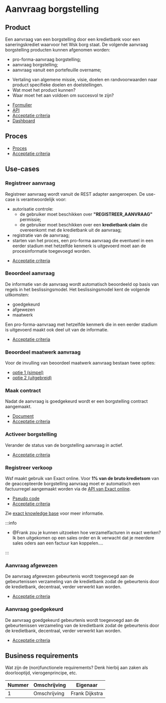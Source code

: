 # Aanvraag borgstelling

## Product

Een aanvraag van een borgstelling door een kredietbank voor een saneringskrediet waarvoor het Wsk borg staat. De volgende aanvraag borgstelling producten kunnen afgenomen worden:

* pro-forma-aanvraag borgstelling;
* aanvraag borgstelling;
* aanvraag vanuit een portefeuille overname;

<!-- einde -->

* Vertaling van algemene missie, visie, doelen en randvoorwaarden naar product specifieke doelen en doelstellingen.
* Wat moet het product kunnen?
* Waar moet het aan voldoen om succesvol te zijn?

<!-- einde -->

* [Formulier](product.user-task.yml)
* [API](product.openapi.yml)
* [Acceptatie criteria](product.feature)
* [Dashboard](product.dashboard.yml)

## Proces

* [Proces](proces.bpmn)
* [Acceptatie criteria](proces.feature)

## Use-cases

### Registreer aanvraag

Registreer aanvraag wordt vanuit de REST adapter aangeroepen. De use-case is verantwoordelijk voor:

* autorisatie controle:
    * de gebruiker moet beschikken over **"REGISTREER_AANVRAAG"** permissie;
    * de gebruiker moet beschikken over een **kredietbank claim** die overeenkomt met de kredietbank uit de aanvraag;
* registratie van de aanvraag;
* starten van het proces, een pro-forma aanvraag die eventueel in een eerder stadium met hetzelfde kenmerk is uitgevoerd moet aan de procesinformatie toegevoegd worden.

<!-- einde -->

* [Acceptatie criteria](registreer-aanvraag.feature)

### Beoordeel aanvraag

De informatie van de aanvraag wordt automatisch beoordeeld op basis van regels in het beslissingsmodel. Het beslissingsmodel kent de volgende uitkomsten:

* goedgekeurd
* afgewezen
* maatwerk

Een pro-forma-aanvraag met hetzelfde kenmerk die in een eerder stadium is uitgevoerd maakt ook deel uit van de informatie.

<!-- einde -->

* [Acceptatie criteria](beoordeel-aanvraag.feature)

### Beoordeel maatwerk aanvraag

Voor de invulling van beoordeel maatwerk aanvraag bestaan twee opties:

* [optie 1 (simpel)](beoordeel-maatwerk-aanvraag-simpel/index.md)
* [optie 2 (uitgebreid)](beoordeel-maatwerk-aanvraag-uitgebreid/index.md)

### Maak contract

Nadat de aanvraag is goedgekeurd wordt er een borgstelling contract aangemaakt.

<!-- einde -->

* [Document](contract.message.md)
* [Acceptatie criteria](maak-contract.feature)

### Activeer borgstelling

Verander de status van de borgstelling aanvraag in actief.

<!-- einde -->

* [Acceptatie criteria](activeer-borgstelling.feature)

### Registreer verkoop

Wsf maakt gebruik van Exact online. Voor **1% van de bruto kredietsom** van de geaccepteerde borgstelling aanvraag moet er automatisch een factuurregel aangemaakt worden via de [API van Exact online](https://start.exactonline.nl/docs/HlpRestAPIResourcesDetails.aspx?name=SalesInvoiceSalesInvoiceLines).

<!-- einde -->

* [Pseudo code](RegistreerBorgstellingVerkoopUseCase.java)
* [Acceptatie criteria](registreer-verkoop.feature)

Zie [exact knowledge base](https://support.exactonline.com/community/s/knowledge-base#All-All-DNO-Content-restapibusinessexamplesalesorder) voor meer informatie.

:::info

* @Frank zou je kunnen uitzoeken hoe verzamelfacturen in exact werken? Ik ben uitgekomen op een sales order en ik verwacht dat je meerdere sales oders aan een factuur kan koppelen....

:::

### Aanvraag afgewezen

De aanvraag afgewezen gebeurtenis wordt toegevoegd aan de gebeurtenissen verzameling van de kredietbank zodat de gebeurtenis door de kredietbank, decentraal, verder verwerkt kan worden.

<!-- einde -->

* [Acceptatie criteria](aanvraag-afgewezen.feature)

### Aanvraag goedgekeurd

De aanvraag goedgekeurd gebeurtenis wordt toegevoegd aan de gebeurtenissen verzameling van de kredietbank zodat de gebeurtenis door de kredietbank, decentraal, verder verwerkt kan worden.

<!-- einde -->

* [Acceptatie criteria](aanvraag-goedgekeurd.feature)

## Business requirements

Wat zijn de (non)functionele requirements? Denk hierbij aan zaken als doorlooptijd, vierogenprincipe, etc.

| Nummer | Omschrijving                         | Eigenaar                  |
| -------| ------------------------------------ | ------------------------- |
| 1      | Omschrijving                         | Frank Dijkstra            |
